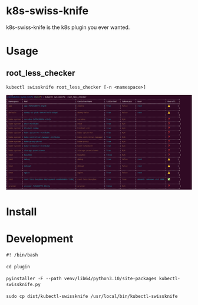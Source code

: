 # k8s-swiss-knife
k8s-swiss-knife is the k8s plugin you ever wanted.


# Usage
## root_less_checker
```
kubectl swissknife root_less_checker [-n <namespace>]
```
<img src=asset/root_less_checker.png>

# Install


# Development
```
#! /bin/bash

cd plugin

pyinstaller -F --path venv/lib64/python3.10/site-packages kubectl-swissknife.py

sudo cp dist/kubectl-swissknife /usr/local/bin/kubectl-swissknife
```